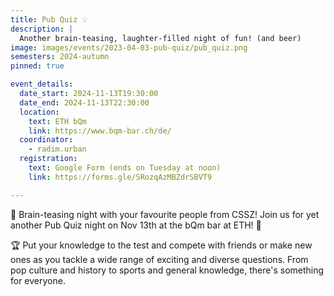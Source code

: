 ```yaml
---
title: Pub Quiz 💡
description: |
  Another brain-teasing, laughter-filled night of fun! (and beer)
image: images/events/2023-04-03-pub-quiz/pub_quiz.png
semesters: 2024-autumn
pinned: true

event_details:
  date_start: 2024-11-13T19:30:00
  date_end: 2024-11-13T22:30:00
  location:
    text: ETH bQm
    link: https://www.bqm-bar.ch/de/
  coordinator:
    - radim.urban
  registration:
    text: Google Form (ends on Tuesday at noon)
    link: https://forms.gle/SRozqAzMBZdrSBVT9

---
```


🎉 Brain-teasing night with your favourite people from CSSZ! Join us for yet another Pub Quiz night on Nov 13th at the bQm bar at ETH! 🍻

🏆 Put your knowledge to the test and compete with friends or make new ones as you tackle a wide range of exciting and diverse questions. From pop culture and history to sports and general knowledge, there's something for everyone.
